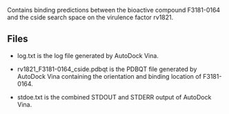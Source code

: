 Contains binding predictions between the bioactive compound F3181-0164 and the cside search space on the virulence factor rv1821.

## Files

- log.txt is the log file generated by AutoDock Vina.

- rv1821_F3181-0164_cside.pdbqt is the PDBQT file generated by AutoDock Vina containing the orientation and binding location of F3181-0164.

- stdoe.txt is the combined STDOUT and STDERR output of AutoDock Vina.

